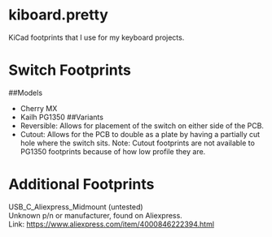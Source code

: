 # kiboard.pretty
KiCad footprints that I use for my keyboard projects. <br/>

# Switch Footprints
##Models
- Cherry MX
- Kailh PG1350
##Variants 
- Reversible: Allows for placement of the switch on either side of the PCB.
- Cutout: Allows for the PCB to double as a plate by having a partially cut hole where the switch sits.
Note: Cutout footprints are not available to PG1350 footprints because of how low profile they are.

# Additional Footprints
USB_C_Aliexpress_Midmount (untested)<br/>
Unknown p/n or manufacturer, found on Aliexpress.<br/>
Link: https://www.aliexpress.com/item/4000846222394.html<br/>

